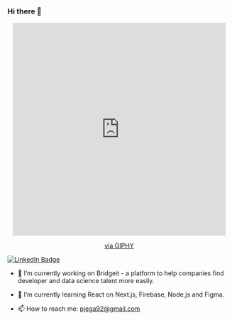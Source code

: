 ### Hi there 👋

<div id="header" align="center">
  <iframe src="https://giphy.com/embed/CuuSHzuc0O166MRfjt" width="480" height="480" frameBorder="0" class="giphy-embed" allowFullScreen></iframe><p><a href="https://giphy.com/gifs/pudgypenguins-pudgy-penguin-penguins-CuuSHzuc0O166MRfjt">via GIPHY</a></p>
</div>

<div id="badges">
  <a href="https://www.linkedin.com/in/pradeebajega/">
    <img src="https://img.shields.io/badge/LinkedIn-blue?style=for-the-badge&logo=linkedin&logoColor=white" alt="LinkedIn Badge"/>
  </a>
</div>
<img src="https://komarev.com/ghpvc/?username=lankan01&style=flat-square&color=blue" alt=""/>


- 🔭 I’m currently working on Bridgeit - a platform to help companies find developer and data science talent more easily.
- 🌱 I’m currently learning React on Next.js, Firebase, Node.js and Figma.

- 📫 How to reach me: pjega92@gmail.com

